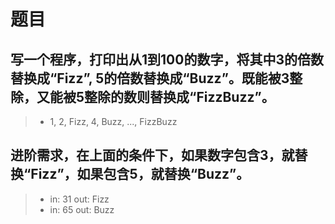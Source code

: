 # 题目
## 写一个程序，打印出从1到100的数字，将其中3的倍数替换成“Fizz”, 5的倍数替换成“Buzz”。既能被3整除，又能被5整除的数则替换成“FizzBuzz”。

>* 1, 2, Fizz, 4, Buzz, ..., FizzBuzz

## 进阶需求，在上面的条件下，如果数字包含3，就替换“Fizz”，如果包含5，就替换“Buzz”。

>* in: 31  out: Fizz
>* in: 65  out: Buzz